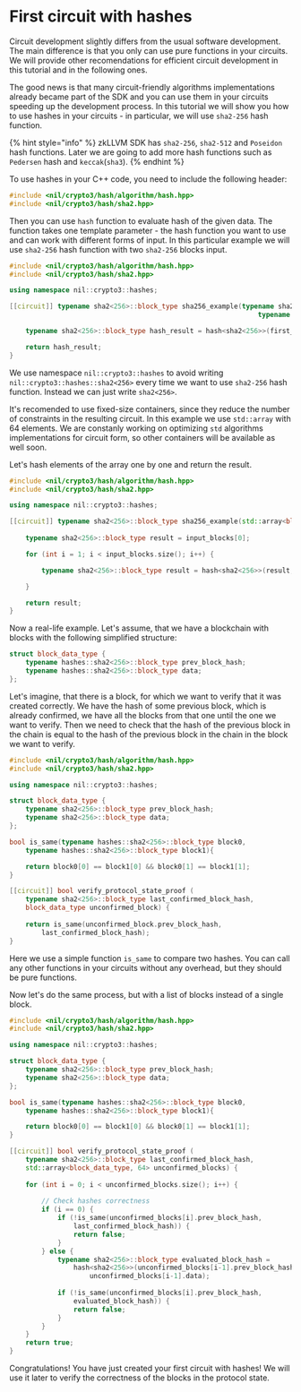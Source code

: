 # First circuit with hashes

Circuit development slightly differs from the usual software development. The main difference is that you only can use pure functions in your circuits. We will provide other recomendations for efficient circuit development in this tutorial and in the following ones.

The good news is that many circuit-friendly algorithms implementations already became part of the SDK and you can use them in your circuits speeding up the development process. In this tutorial we will show you how to use hashes in your circuits - in particular, we will use `sha2-256` hash function.

{% hint style="info" %}
zkLLVM SDK has `sha2-256`, `sha2-512` and `Poseidon` hash functions. Later we are going to add more hash functions such as `Pedersen` hash and `keccak`(`sha3`).
{% endhint %}

To use hashes in your C++ code, you need to include the following header:

```cpp
#include <nil/crypto3/hash/algorithm/hash.hpp>
#include <nil/crypto3/hash/sha2.hpp>
```
Then you can use `hash` function to evaluate hash of the given data. The function takes one template parameter - the hash function you want to use and can work with different forms of input. In this particular example we will use `sha2-256` hash function with two `sha2-256` blocks input. 

```cpp
#include <nil/crypto3/hash/algorithm/hash.hpp>
#include <nil/crypto3/hash/sha2.hpp>

using namespace nil::crypto3::hashes;

[[circuit]] typename sha2<256>::block_type sha256_example(typename sha2<256>::block_type first_input_block,
                                                              typename sha2<256>::block_type second_input_block) {

    typename sha2<256>::block_type hash_result = hash<sha2<256>>(first_input_block, second_input_block);

    return hash_result;
}

```

We use namespace `nil::crypto3::hashes` to avoid writing `nil::crypto3::hashes::sha2<256>` every time we want to use `sha2-256` hash function. Instead we can just write `sha2<256>`.

It's recomended to use fixed-size containers, since they reduce the number of constraints in the resulting circuit. In this example we use `std::array` with 64 elements. We are constanly working on optimizing `std` algorithms implementations for circuit form, so other containers will be available as well soon.

Let's hash elements of the array one by one and return the result.

```cpp
#include <nil/crypto3/hash/algorithm/hash.hpp>
#include <nil/crypto3/hash/sha2.hpp>

using namespace nil::crypto3::hashes;

[[circuit]] typename sha2<256>::block_type sha256_example(std::array<block_data_type, 64> input_blocks) {
    
    typename sha2<256>::block_type result = input_blocks[0];

    for (int i = 1; i < input_blocks.size(); i++) {

        typename sha2<256>::block_type result = hash<sha2<256>>(result, input_blocks[i]);

    }

    return result;
}

```

Now a real-life example. Let's assume, that we have a blockchain with blocks with the following simplified structure:

```cpp
struct block_data_type {
    typename hashes::sha2<256>::block_type prev_block_hash;
    typename hashes::sha2<256>::block_type data;
};
```

Let's imagine, that there is a block, for which we want to verify that it was created correctly. We have the hash of some previous block, which is already confirmed, we have all the blocks from that one until the one we want to verify. Then we need to check that the hash of the previous block in the chain is equal to the hash of the previous block in the chain in the block we want to verify.


```cpp
#include <nil/crypto3/hash/algorithm/hash.hpp>
#include <nil/crypto3/hash/sha2.hpp>

using namespace nil::crypto3::hashes;

struct block_data_type {
    typename sha2<256>::block_type prev_block_hash;
    typename sha2<256>::block_type data;
};

bool is_same(typename hashes::sha2<256>::block_type block0,
    typename hashes::sha2<256>::block_type block1){

    return block0[0] == block1[0] && block0[1] == block1[1];
}

[[circuit]] bool verify_protocol_state_proof (
    typename sha2<256>::block_type last_confirmed_block_hash,
    block_data_type unconfirmed_block) {
    
    return is_same(unconfirmed_block.prev_block_hash,
        last_confirmed_block_hash);
}
```

Here we use a simple function `is_same` to compare two hashes. You can call any other functions in your circuits without any overhead, but they should be pure functions.

Now let's do the same process, but with a list of blocks instead of a single block.

```cpp
#include <nil/crypto3/hash/algorithm/hash.hpp>
#include <nil/crypto3/hash/sha2.hpp>

using namespace nil::crypto3::hashes;

struct block_data_type {
    typename sha2<256>::block_type prev_block_hash;
    typename sha2<256>::block_type data;
};

bool is_same(typename hashes::sha2<256>::block_type block0,
    typename hashes::sha2<256>::block_type block1){

    return block0[0] == block1[0] && block0[1] == block1[1];
}

[[circuit]] bool verify_protocol_state_proof (
    typename sha2<256>::block_type last_confirmed_block_hash,
    std::array<block_data_type, 64> unconfirmed_blocks) {
    
    for (int i = 0; i < unconfirmed_blocks.size(); i++) {
        
        // Check hashes correctness
        if (i == 0) {
            if (!is_same(unconfirmed_blocks[i].prev_block_hash,
                last_confirmed_block_hash)) {
                return false;
            }
        } else {
            typename sha2<256>::block_type evaluated_block_hash =
                hash<sha2<256>>(unconfirmed_blocks[i-1].prev_block_hash,
                    unconfirmed_blocks[i-1].data);
            
            if (!is_same(unconfirmed_blocks[i].prev_block_hash,
                evaluated_block_hash)) {
                return false;
            }
        }
    }
    return true;
}
```

Congratulations! You have just created your first circuit with hashes! We will use it later to verify the correctness of the blocks in the protocol state.
